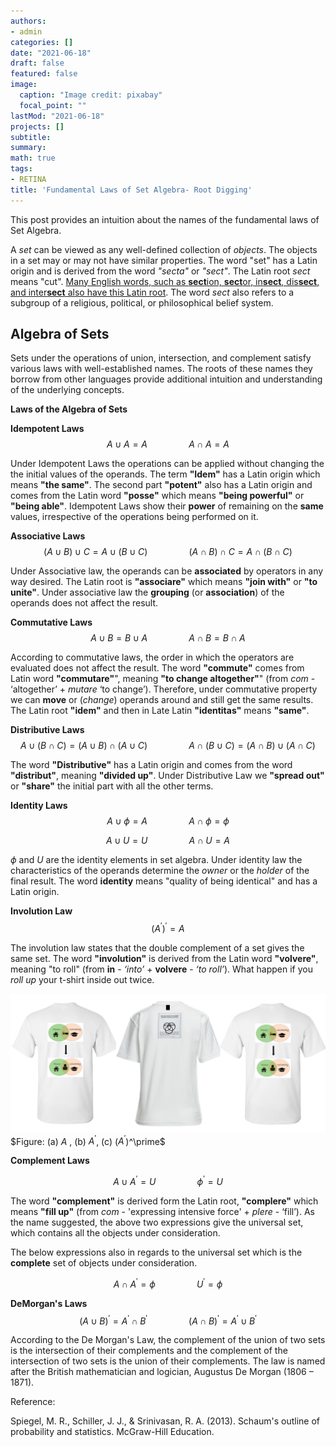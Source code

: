 ```yaml
---
authors:
- admin
categories: []
date: "2021-06-18"
draft: false
featured: false
image:
  caption: "Image credit: pixabay"
  focal_point: ""
lastMod: "2021-06-18"
projects: []
subtitle: 
summary: 
math: true
tags: 
- RETINA
title: 'Fundamental Laws of Set Algebra- Root Digging'
---
```


This post provides an  intuition about the names of the fundamental laws of Set Algebra.

A *set* can be viewed as any  well-defined collection of *objects*. The objects in a set may or may not have similar properties. The word "set" has a Latin origin and is derived from the word  *"secta"* or *"sect"*. The Latin root *sect* means "cut".  [Many English words, such as **sect**ion, **sect**or, in**sect**, dis**sect**, and inter**sect**  also  have this Latin root](https://membean.com/wrotds/sect-cut).
The word *sect* also refers to a subgroup of a religious, political, or philosophical belief system.


## Algebra of Sets

Sets under the operations of union, intersection, and complement satisfy various laws with well-established names. The roots of these names they borrow from other languages provide  additional intuition and
understanding of the underlying concepts.

**Laws of the Algebra of Sets**

**Idempotent Laws**  
$$A\cup A =A \quad\quad\quad\quad A\cap A =A$$

Under Idempotent Laws the operations can be applied without changing the the initial values of the operands.  The term **"Idem"** has a Latin
origin which means **"the same"**. The second part **"potent"** also has a Latin origin and comes from the Latin word **"posse"** which means **"being powerful"** or **"being able"**. Idempotent Laws show their **power** of remaining on the **same** values, irrespective of the operations being performed on it.

**Associative Laws**  
$$(A\cup B)\cup C =A\cup (B\cup C) \quad\quad\quad\quad (A\cap B)\cap C =A\cap (B\cap C)$$

Under Associative law, the operands can be **associated** by operators in any way desired.
 The Latin root is **"associare"** which means **"join with"** or **"to unite"**. Under associative law the **grouping** (or **association**) of the operands does not affect the result.


**Commutative Laws**  
$$A\cup B =B\cup A\quad\quad\quad\quad A\cap B = B\cap A$$

According to commutative laws, the order in which the operators are evaluated does not affect the result. The word **"commute"** comes from Latin
word **"commutare"**", meaning **"to change altogether"**" (from *com* - ‘altogether’ + *mutare* ‘to change’). Therefore, under commutative property we can **move** or (*change*) operands around and still get the same results. The Latin root **"idem"** and then in Late Latin **"identitas"** means **"same"**. 

**Distributive Laws**  
$$A\cup( B \cap C) = (A \cup B) \cap (A\cup C)\quad\quad\quad\quad A\cap( B \cup C) = (A \cap B) \cup (A\cap C)$$

The word **"Distributive"** has a Latin origin and comes from the word **"distribut"**, meaning **"divided up"**. Under Distributive Law we **"spread out"** or **"share"** the initial part with all the other terms.

**Identity Laws**  
$$A \cup \phi =A\quad\quad\quad\quad A \cap \phi =\phi$$

$$A \cup U =U\quad\quad\quad\quad A \cap U =A$$

$\phi$ and $U$ are the identity elements in set algebra. Under identity law the characteristics of the operands determine the *owner* or the *holder* of the final result. The word **identity**  means "quality of being identical"  and has a Latin origin.

**Involution Law**  
$$(A^\prime)^\prime = A$$

The involution law states that the double complement of a set gives the same set. The word **"involution"** is derived from the Latin word **"volvere"**, meaning "to roll" (from **in** - *‘into’* + **volvere** - *‘to roll’*).  What happen if you *roll up* your t-shirt inside out twice.

!["(a) $A$ , (b) $A^\prime$, (c) ($A^\prime$)^\prime"](set.png)
$Figure: (a) $A$ , (b) $A^\prime$, (c) ($A^\prime$)^\prime$

**Complement Laws**  

$$A \cup A^\prime =U\quad\quad\quad\quad \phi^\prime =U$$

The word **"complement"** is derived form the Latin root, **"complere"** which means **"fill up"** (from *com* - 'expressing intensive force' + *plere* - ‘fill’). As the name suggested, the above two expressions give the universal set, which contains all the objects under consideration.

The below expressions also in regards to the universal set which is the **complete** set of objects under consideration.

$$A \cap A^\prime =\phi \quad\quad\quad\quad    U^\prime =\phi $$

**DeMorgan's Laws**  
$$(A \cup B)^\prime =A^\prime \cap B^\prime\quad\quad\quad\quad (A \cap B)^\prime= A^\prime \cup B^\prime$$

According to the De Morgan's Law, the complement of the union of two sets is the intersection of their complements and the complement of the intersection of two sets is the union of their complements. The law is named after the British mathematician and logician, Augustus De Morgan (1806 – 1871).

Reference:

Spiegel, M. R., Schiller, J. J., & Srinivasan, R. A. (2013). Schaum's outline of probability and statistics. McGraw-Hill Education.
